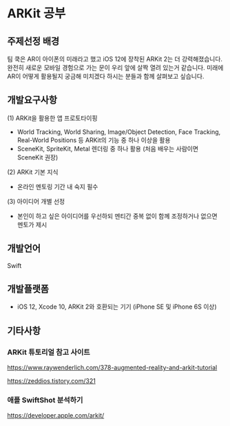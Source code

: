 ARKit 공부
=========
주제선정 배경 
----------
팀 쿡은 AR이 아이폰의 미래라고 했고 iOS 12에 장착된 ARKit 2는 더 강력해졌습니다. 완전히 새로운 모바일 경험으로 가는 문이 우리 앞에 살짝 열려 있는거 같습니다. 미래에 AR이 어떻게 활용될지 궁금해 미치겠다 하시는 분들과 함께 살펴보고 싶습니다.

개발요구사항
---------
(1) ARKit을 활용한 앱 프로토타이핑
 * World Tracking, World Sharing, Image/Object Detection, Face Tracking, Real-World Positions 등 ARKit의 기능 중 하나 이상을 활용
 * SceneKit, SpriteKit, Metal 렌더링 중 하나 활용 (처음 배우는 사람이면 SceneKit 권장)
 
(2) ARKit 기본 지식
 * 온라인 멘토링 기간 내 숙지 필수
 
(3) 아이디어 개별 선정
 * 본인이 하고 싶은 아이디어를 우선하되 멘티간 중복 없이 함께 조정하거나 없으면 멘토가 제시

개발언어
------
Swift

개발플랫폼
-------
 * iOS 12, Xcode 10, ARKit 2와 호환되는 기기 (iPhone SE 및 iPhone 6S 이상)
 
기타사항
------
### ARKit 튜토리얼 참고 사이트
https://www.raywenderlich.com/378-augmented-reality-and-arkit-tutorial

https://zeddios.tistory.com/321

### 애플 SwiftShot 분석하기

https://developer.apple.com/arkit/


